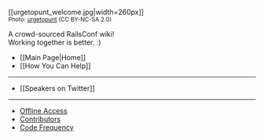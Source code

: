 [[urgetopunt_welcome.jpg|width=260px]]
<br /><small>Photo: [urgetopunt](http://www.flickr.com/photos/urgetopunt/7132805385/in/set-72157629578123510/) (CC BY-NC-SA 2.0)</small>

A crowd-sourced RailsConf wiki!<br />
Working together is better.  :)

* [[Main Page|Home]]
* [[How You Can Help]]

<hr>

* [[Speakers on Twitter]]

<hr>

* [Offline Access](https://github.com/newhavenrb/railsconf2012/wiki/_access)
* [Contributors](https://github.com/newhavenrb/railsconf2012/graphs/contributors)
* [Code Frequency](https://github.com/newhavenrb/railsconf2012/graphs/code-frequency)
